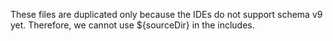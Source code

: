 These files are duplicated only because the IDEs do not support schema v9 yet.
Therefore, we cannot use ${sourceDir} in the includes.
